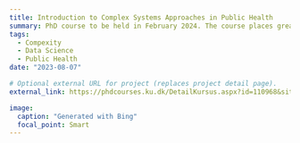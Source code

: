 ```yaml
---
title: Introduction to Complex Systems Approaches in Public Health
summary: PhD course to be held in February 2024. The course places great emphasis on the practical application of the Health Complexity Framework, which serves as a fundamental tool for conducting complexity research in the field of public health. Lecturer on pattern recognition in epidemiology and public health.
tags:
  - Compexity
  - Data Science
  - Public Health
date: "2023-08-07"

# Optional external URL for project (replaces project detail page).
external_link: https://phdcourses.ku.dk/DetailKursus.aspx?id=110968&sitepath=SUND 

image:
  caption: "Generated with Bing"
  focal_point: Smart
---
```

